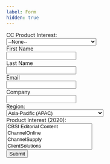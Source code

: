 ```yaml
---
label: Form
hidden: true
---
```

<script src="https://www.google.com/recaptcha/api.js"></script>
<script>
  function timestamp() {
    var response = document.getElementById("g-recaptcha-response");
    if (response == null || response.value.trim() == "") {
      var elems = JSON.parse(document.getElementsByName("captcha_settings")[0].value);
      elems["ts"] = JSON.stringify(new Date().getTime());
      document.getElementsByName("captcha_settings")[0].value = JSON.stringify(elems);
    }
  }
  setInterval(timestamp, 500);
</script>
<form action="https://webto.salesforce.com/servlet/servlet.WebToLead?encoding=UTF-8" method="POST">
  <input type="hidden" name="captcha_settings" value='{"keyname":"CCS_Websites","fallback":"true","orgId":"00D2000000002px","ts":""}' />
  <input type="hidden" name="oid" value="00D2000000002px" />
  <input type="hidden" name="retURL" value="http://" />


  <div class="grid gap-sm items-center@md height-xl">
    <div class="col-4@md text-right@md">CC Product Interest:</div>
    <div class="col-4@md"><select id="00N20000000gOZN" name="00N20000000gOZN" title="CC Product Interest">
        <option value="">--None--</option>
        <option value="Advertising">Advertising</option>
        <option value="Amazon A+">Amazon A+</option>
        <option value="Amazon AFS">Amazon AFS</option>
        <option value="Amazon Premium">Amazon Premium</option>
        <option value="ChannelOnline">ChannelOnline</option>
        <option value="ChannelPortal">ChannelPortal</option>
        <option value="ChannelSupply">ChannelSupply</option>
        <option value="CNET Reviews">CNET Reviews</option>
        <option value="CompatibilitySource">CompatibilitySource</option>
        <option value="ContentCast">ContentCast</option>
        <option value="ContentCast Argos">ContentCast Argos</option>
        <option value="ContentCast BBY">ContentCast BBY</option>
        <option value="ContentCast Costco">ContentCast Costco</option>
        <option value="ContentCast Dixons">ContentCast Dixons</option>
        <option value="ContentCast Homedepot">ContentCast Homedepot</option>
        <option value="ContentCast Londondrugs">ContentCast Londondrugs</option>
        <option value="ContentCast - Manufacturer">ContentCast - Manufacturer</option>
        <option value="ContentCast Pilot">ContentCast Pilot</option>
        <option value="ContentCast – Reseller">ContentCast – Reseller</option>
        <option value="ContentCast Staples">ContentCast Staples</option>
        <option value="ContentCast user">ContentCast user</option>
        <option value="Custom">Custom</option>
        <option value="Custom Solutions">Custom Solutions</option>
        <option value="DataPaq Basic">DataPaq Basic</option>
        <option value="DataPaq Premium">DataPaq Premium</option>
        <option value="DataPaq Select">DataPaq Select</option>
        <option value="DataSource">DataSource</option>
        <option value="DataSource with MSRP feed">DataSource with MSRP feed</option>
        <option value="DataSupply">DataSupply</option>
        <option value="DS Static Data License">DS Static Data License</option>
        <option value="Gamespot">Gamespot</option>
        <option value="Guided Selling">Guided Selling</option>
        <option value="ICS">ICS</option>
        <option value="Logo">Logo</option>
        <option value="Logo user">Logo user</option>
        <option value="Manufacturer Program">Manufacturer Program</option>
        <option value="Mapping">Mapping</option>
        <option value="Memory Selector">Memory Selector</option>
        <option value="Merchant License">Merchant License</option>
        <option value="N/A">N/A</option>
        <option value="Other">Other</option>
        <option value="PartnerAccess">PartnerAccess</option>
        <option value="PartnerAccess (RPA) - Amazon">PartnerAccess (RPA) - Amazon</option>
        <option value="PartnerAccess (RPA) - Best Buy">PartnerAccess (RPA) - Best Buy</option>
        <option value="PartnerAccess (RPA) - Dixons">PartnerAccess (RPA) - Dixons</option>
        <option value="PartnerAccess (RPA) - Londondrugs">PartnerAccess (RPA) - Londondrugs</option>
        <option value="PartnerAccess (RPA) - Staples">PartnerAccess (RPA) - Staples</option>
        <option value="PartnerAccess (RPA) - StaplesEU">PartnerAccess (RPA) - StaplesEU</option>
        <option value="PartnerAccess (RPA) - StaplesUS">PartnerAccess (RPA) - StaplesUS</option>
        <option value="PartnerAccess Free">PartnerAccess Free</option>
        <option value="PartnerAccess Premium">PartnerAccess Premium</option>
        <option value="Partner Network">Partner Network</option>
        <option value="Premium Content">Premium Content</option>
        <option value="Premium Content - Staples">Premium Content - Staples</option>
        <option value="Product Content">Product Content</option>
        <option value="Product Finder">Product Finder</option>
        <option value="Product Finders">Product Finders</option>
        <option value="Product Reviews">Product Reviews</option>
        <option value="Product Selectors">Product Selectors</option>
        <option value="Professional Services">Professional Services</option>
        <option value="Retailer Programs - EU">Retailer Programs - EU</option>
        <option value="Retailer Programs - US">Retailer Programs - US</option>
        <option value="Retail Services">Retail Services</option>
        <option value="Rich Content">Rich Content</option>
        <option value="Rich Content Creation">Rich Content Creation</option>
        <option value="Selector">Selector</option>
        <option value="Structured Content - Best Buy">Structured Content - Best Buy</option>
        <option value="Structured Content - Staples">Structured Content - Staples</option>
        <option value="Templex">Templex</option>
        <option value="Templex Elkjop">Templex Elkjop</option>
        <option value="Templex MSH">Templex MSH</option>
        <option value="Templex Otto">Templex Otto</option>
        <option value="Walmart Content">Walmart Content</option>
      </select></div>
  </div>
  <div class="grid gap-sm items-center@md height-xl">
    <div class="col-4@md text-right@md"><label for="first_name">First Name</label></div>
    <div class="col-4@md "><input id="first_name" maxlength="40" name="first_name" size="20" type="text" /></div>
  </div>
  <div class="grid gap-sm items-center@md height-xl">
    <div class="col-4@md text-right@md"><label for="last_name">Last Name</label></div>
    <div class="col-4@md"><input id="last_name" maxlength="80" name="last_name" size="20" type="text" /></div>
  </div>
  <div class="grid gap-sm items-center@md height-xl">
    <div class="col-4@md text-right@md"><label for="email">Email</label></div>
    <div class="col-4@md"><input id="email" maxlength="80" name="email" size="20" type="text" /></div>
  </div>
  <div class="grid gap-sm items-center@md height-xl">
    <div class="col-4@md text-right@md"><label for="company">Company</label></div>
    <div class="col-4@md"><input id="company" maxlength="40" name="company" size="20" type="text" /></div>
  </div>
  <!--div(class="grid gap-sm items-center@md height-xl")div(class="col-4@md text-right@md")
  label(for='city') City
div(class="col-4@md")
  input#city(maxlength='40', name='city', size='20', type='text')-->
  <!--div(class="grid gap-sm items-center@md height-xl")div(class="col-4@md text-right@md")
  label(for='state') State/Province
div(class="col-4@md")
  input#state(maxlength='20', name='state', size='20', type='text')-->
  <div class="grid gap-sm items-center@md height-xl">
    <div class="col-4@md text-right@md">Region:</div>
    <div class="col-4@md">
      <select id="00N2p000009H8t7" name="00N2p000009H8t7" title="Region">
        <option value="APAC">Asia-Pacific (APAC)</option>
        <option value="EMEA">Europe, Middle East and Africa (EMEA)</option>
        <option value="Latin America">Latin America</option>
        <option value="North America">North America</option>
      </select>
    </div>
  </div>
  <div class="grid gap-sm items-center@md height-xxxl">
    <div class="col-4@md text-right@md">Product Interest (2020):</div>
    <div class="col-4@md"><select id="00N2p000009GnpJ" multiple="multiple" name="00N2p000009GnpJ" title="Product Interest (2020)">
        <option value="CBSI Editorial Content">CBSI Editorial Content</option>
        <option value="ChannelOnline">ChannelOnline</option>
        <option value="ChannelSupply">ChannelSupply</option>
        <option value="ClientSolutions">ClientSolutions</option>
        <option value="CNET Reviews">CNET Reviews</option>
        <option value="Custom">Custom</option>
        <option value="DataSource">DataSource</option>
        <option value="DataSource Static License">DataSource Static License</option>
        <option value="Gamespot">Gamespot</option>
        <option value="Item Setup - Best Buy">Item Setup - Best Buy</option>
        <option value="Item Setup - MSH">Item Setup - MSH</option>
        <option value="Item Setup - Otto">Item Setup - Otto</option>
        <option value="Item Setup - Walmart">Item Setup - Walmart</option>
        <option value="Logo Consumer">Logo Consumer</option>
        <option value="Logo Services">Logo Services</option>
        <option value="Mapping Services">Mapping Services</option>
        <option value="Merchant License">Merchant License</option>
        <option value="MSRP Feed">MSRP Feed</option>
        <option value="PartnerAccess (RPA) - Best Buy">PartnerAccess (RPA) - Best Buy</option>
        <option value="PartnerAccess (RPA) - Dixons">PartnerAccess (RPA) - Dixons</option>
        <option value="PartnerAccess (RPA) - London Drugs">PartnerAccess (RPA) - London Drugs</option>
        <option value="PartnerAccess (RPA) - Staples EU">PartnerAccess (RPA) - Staples EU</option>
        <option value="PartnerAccess (RPA) - Staples US">PartnerAccess (RPA) - Staples US</option>
        <option value="PartnerAccess Free">PartnerAccess Free</option>
        <option value="PartnerAccess Premium">PartnerAccess Premium</option>
        <option value="PCC - Amazon (AFS)">PCC - Amazon (AFS)</option>
        <option value="PCC - Best Buy">PCC - Best Buy</option>
        <option value="PCC - Currys">PCC - Currys</option>
        <option value="PCC - Elkjop">PCC - Elkjop</option>
        <option value="PCC - London Drugs">PCC - London Drugs</option>
        <option value="PCC - MSH">PCC - MSH</option>
        <option value="PCC - Otto">PCC - Otto</option>
        <option value="PCC - Walmart">PCC - Walmart</option>
        <option value="Premium Content">Premium Content</option>
        <option value="Premium Content - Staples">Premium Content - Staples</option>
        <option value="Product Finder">Product Finder</option>
        <option value="Product Selector">Product Selector</option>
        <option value="Rich Content - Amazon (A+)">Rich Content - Amazon (A+)</option>
        <option value="Rich Content - Argos">Rich Content - Argos</option>
        <option value="Rich Content - Best Buy">Rich Content - Best Buy</option>
        <option value="Rich Content - Costco">Rich Content - Costco</option>
        <option value="Rich Content - Currys">Rich Content - Currys</option>
        <option value="Rich Content - Elkjop">Rich Content - Elkjop</option>
        <option value="Rich Content - General Syndication">Rich Content - General Syndication</option>
        <option value="Rich Content – Consumer">Rich Content – Consumer</option>
        <option value="Rich Content - Home Depot">Rich Content - Home Depot</option>
        <option value="Rich Content - London Drugs">Rich Content - London Drugs</option>
        <option value="Rich Content - Office Depot">Rich Content - Office Depot</option>
        <option value="Rich Content - Pilot">Rich Content - Pilot</option>
        <option value="Rich Content - Staples">Rich Content - Staples</option>
        <option value="Rich Content - Target">Rich Content - Target</option>
        <option value="Templex">Templex</option>
      </select></div>
  </div>
  <div class="grid gap-sm">
    <div class="col-5@md offset-4 height-xxl">
      <div class="g-recaptcha" data-sitekey="6Lc7zy8UAAAAANNrjVoPAH7vvxssVeozhBNt6fN1"></div>
    </div>
  </div>
  <div class="grid gap-sm">
    <div class="col-5@md offset-4"><input type="submit" name="submit" /></div>
  </div>
</form>
